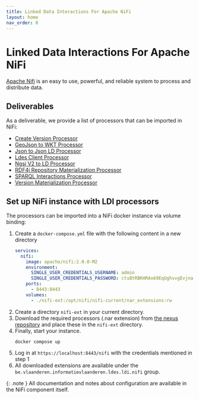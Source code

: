 ```yaml
---
title: Linked Data Interactions For Apache NiFi
layout: home
nav_order: 0
---
```


# Linked Data Interactions For Apache NiFi

[Apache Nifi] is an easy to use, powerful, and reliable system to process and distribute data.

## Deliverables

As a deliverable, we provide a list of processors that can be imported in NiFi:

- [Create Version Processor](../core/ldi-transformers/version-object-creator)
- [GeoJson to WKT Processor](../core/ldi-transformers/geojson-to-wkt)
- [Json to Json LD Processor](../core/ldi-adapters/json-to-json-ld)
- [Ldes Client Processor](../core/ldi-inputs/ldes-client)
- [Ngsi V2 to LD Processor](../core/ldi-adapters/ngsiv2-to-ld)
- [RDF4j Repository Materialization Processor](../core/ldi-outputs/repository-materialiser)
- [SPARQL Interactions Processor](./processors/sparql-interactions)
- [Version Materialization Processor](../core/ldi-transformers/version-materializer)

## Set up NiFi instance with LDI processors

The processors can be imported into a NiFi docker instance via volume binding:

1. Create a `docker-compose.yml` file with the following content in a new directory
    ````yaml
    services:
      nifi:
        image: apache/nifi:2.0.0-M2
        environment:
          SINGLE_USER_CREDENTIALS_USERNAME: admin
          SINGLE_USER_CREDENTIALS_PASSWORD: ctsBtRBKHRAx69EqUghvvgEvjnaLjFEB
        ports:
          - 8443:8443
        volumes:
          - ./nifi-ext:/opt/nifi/nifi-current/nar_extensions:rw
    ````
2. Create a directory `nifi-ext` in your current directory.
3. Download the required processors (.nar extension)
   from [the nexus repository](https://s01.oss.sonatype.org/#nexus-search;quick~be.vlaanderen.informatievlaanderen.ldes.ldi.nifi)
   and place these in the `nifi-ext` directory.
4. Finally, start your instance.
    ````shell
    docker compose up
    ````
5. Log in at `https://localhost:8443/nifi` with the credentials mentioned in step 1
6. All downloaded extensions are available under the ``be.vlaanderen.informatievlaanderen.ldes.ldi.nifi`` group.

{: .note }
All documentation and notes about configuration are available in the NiFi component itself.

[Apache NiFi]: https://nifi.apache.org/